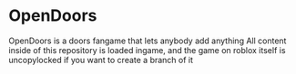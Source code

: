 # OpenDoors
OpenDoors is a doors fangame that lets anybody add anything
All content inside of this repository is loaded ingame, and the game on roblox itself is uncopylocked if you want to create a branch of it
